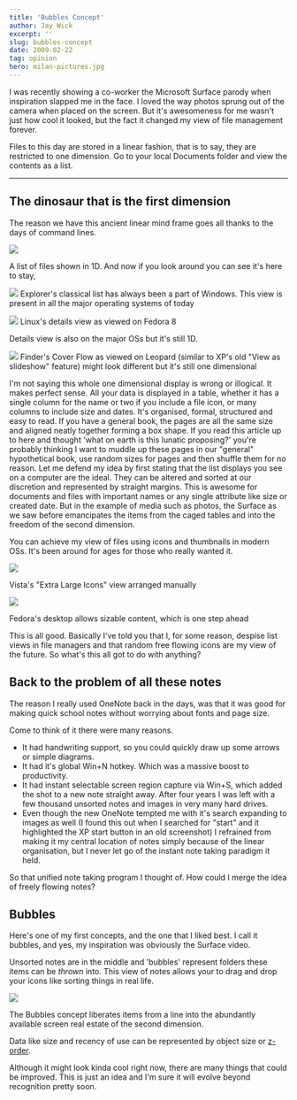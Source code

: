 ```yaml
---
title: 'Bubbles Concept'
author: Jay Wick
excerpt: ''
slug: bubbles-concept
date: 2009-02-22
tag: opinion
hero: milan-pictures.jpg
---
```


I was recently showing a co-worker the Microsoft Surface parody when inspiration slapped me in the face. I loved the way photos sprung out of the camera when placed on the screen. But it's awesomeness for me wasn't just how cool it looked, but the fact it changed my view of file management forever.

Files to this day are stored in a linear fashion, that is to say, they are restricted to one dimension. Go to your local Documents folder and view the contents as a list.

---

## The dinosaur that is the first dimension

The reason we have this ancient linear mind frame goes all thanks to the days of command lines.

![](./dos-list.jpg)

A list of files shown in 1D. And now if you look around you can see it's here to stay,

![](./vi-list.jpg) Explorer's classical list has always been a part of Windows. This view is present in all the major operating systems of today

![](./fedora-list.jpg) Linux's details view as viewed on Fedora 8

Details view is also on the major OSs but it's still 1D.

![](./105-coverflow.jpg) Finder's Cover Flow as viewed on Leopard (similar to XP's old "View as slideshow" feature) might look different but it's still one dimensional

I'm not saying this whole one dimensional display is wrong or illogical. It makes perfect sense. All your data is displayed in a table, whether it has a single column for the name or two if you include a file icon, or many columns to include size and dates. It's organised, formal, structured and easy to read. If you have a general book, the pages are all the same size and aligned neatly together forming a box shape. If you read this article up to here and thought 'what on earth is this lunatic proposing?' you're probably thinking I want to muddle up these pages in our "general" hypothetical book, use random sizes for pages and then shuffle them for no reason. Let me defend my idea by first stating that the list displays you see on a computer are the ideal. They can be altered and sorted at our discretion and represented by straight margins. This is awesome for documents and files with important names or any single attribute like size or created date. But in the example of media such as photos, the Surface as we saw before emancipates the items from the caged tables and into the freedom of the second dimension.

You can achieve my view of files using icons and thumbnails in modern OSs. It's been around for ages for those who really wanted it.

![](./vi-thumbnails.jpg)

Vista's "Extra Large Icons" view arranged manually

![](./fedora-desktop.jpg)

Fedora's desktop allows sizable content, which is one step ahead

This is all good. Basically I've told you that I, for some reason, despise list views in file managers and that random free flowing icons are my view of the future. So what's this all got to do with anything?

## Back to the problem of all these notes

The reason I really used OneNote back in the days, was that it was good for making quick school notes without worrying about fonts and page size.

Come to think of it there were many reasons.

-   It had handwriting support, so you could quickly draw up some arrows or simple diagrams.
-   It had it's global Win+N hotkey. Which was a massive boost to productivity.
-   It had instant selectable screen region capture via Win+S, which added the shot to a new note straight away. After four years I was left with a few thousand unsorted notes and images in very many hard drives.
-   Even though the new OneNote tempted me with it's search expanding to images as well (I found this out when I searched for "start" and it highlighted the XP start button in an old screenshot) I refrained from making it my central location of notes simply because of the linear organisation, but I never let go of the instant note taking paradigm it held.

So that unified note taking program I thought of. How could I merge the idea of freely flowing notes?

## Bubbles

Here's one of my first concepts, and the one that I liked best. I call it bubbles, and yes, my inspiration was obviously the Surface video.

Unsorted notes are in the middle and 'bubbles' represent folders these items can be _thrown_ into. This view of notes allows your to drag and drop your icons like sorting things in real life.

![](./bubbles.jpg)

The Bubbles concept liberates items from a line into the abundantly available screen real estate of the second dimension.

Data like size and recency of use can be represented by object size or [z-order](https://en.wikipedia.org/wiki/Z-order).

Although it might look kinda cool right now, there are many things that could be improved. This is just an idea and I'm sure it will evolve beyond recognition pretty soon.
